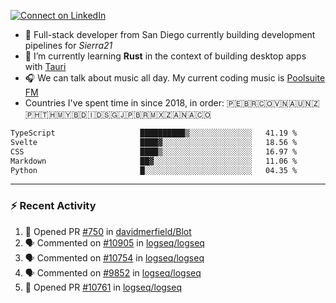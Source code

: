 [![Connect on LinkedIn](https://img.shields.io/badge/--linkedin?label=LinkedIn&logo=LinkedIn&style=social)](https://www.linkedin.com/in/aurnik)

- 🔭 Full-stack developer from San Diego currently building development pipelines for _Sierra21_
- 🌱 I’m currently learning **Rust** in the context of building desktop apps with [Tauri](https://github.com/tauri-apps/tauri)
- 🎧 We can talk about music all day. My current coding music is [Poolsuite FM](http://poolsuite.net)
- Countries I've spent time in since 2018, in order: 🇵🇪🇧🇷🇨🇴🇻🇳🇦🇺🇳🇿🇵🇭🇹🇭🇲🇾🇧🇩🇮🇩🇸🇬🇯🇵🇧🇷🇲🇽🇿🇦🇳🇦🇨🇴

<!--START_SECTION:waka-->

```txt
TypeScript                   ██████████▒░░░░░░░░░░░░░░   41.19 %
Svelte                       ████▓░░░░░░░░░░░░░░░░░░░░   18.56 %
CSS                          ████▒░░░░░░░░░░░░░░░░░░░░   16.97 %
Markdown                     ██▓░░░░░░░░░░░░░░░░░░░░░░   11.06 %
Python                       █░░░░░░░░░░░░░░░░░░░░░░░░   04.35 %
```

<!--END_SECTION:waka-->

---

### :zap: Recent Activity

<!--START_SECTION:activity-->

1. 💪 Opened PR [#750](https://github.com/davidmerfield/Blot/pull/750) in [davidmerfield/Blot](https://github.com/davidmerfield/Blot)
2. 🗣 Commented on [#10905](https://github.com/logseq/logseq/issues/10905#issuecomment-1912828479) in [logseq/logseq](https://github.com/logseq/logseq)
3. 🗣 Commented on [#10754](https://github.com/logseq/logseq/issues/10754#issuecomment-1879515536) in [logseq/logseq](https://github.com/logseq/logseq)
4. 🗣 Commented on [#9852](https://github.com/logseq/logseq/issues/9852#issuecomment-1869758086) in [logseq/logseq](https://github.com/logseq/logseq)
5. 💪 Opened PR [#10761](https://github.com/logseq/logseq/pull/10761) in [logseq/logseq](https://github.com/logseq/logseq)
<!--END_SECTION:activity-->
